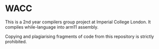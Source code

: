 # WACC

This is a 2nd year compilers group project at Imperial College London. It compiles while-language into arm11 assembly.

Copying and plagiarising fragments of code from this repository is strictly 
prohibited.
